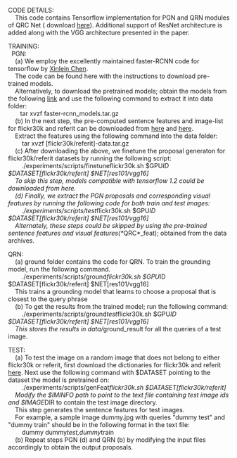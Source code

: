 <p>CODE DETAILS: <br />
 &nbsp &nbsp This code contains Tensorflow implementation for PGN and QRN modules of QRC Net ( download <a href="https://arxiv.org/pdf/1708.01676">here</a>). Additional
    support of ResNet architecture is added along with the VGG architecture presented in the paper.  </p>

<p>TRAINING: <br />
 &nbsp&nbspPGN: <br />
&nbsp&nbsp&nbsp&nbsp(a) We employ the excellently maintained faster-RCNN code for tensorflow by <a href="https://github.com/endernewton/tf-faster-rcnn">Xinlein Chen</a>.<br />
&nbsp&nbsp&nbsp&nbspThe code can be found here with the instructions to download pre-trained models.<br />
 &nbsp&nbsp&nbsp&nbspAlternatively, to download the pretrained models; obtain the models from the following <a href="https://drive.google.com/file/d/1hDZF-6e5LXEEuhcBrIJhZ4AcKtaAjfRB/view?usp=sharing">link</a> and use the following command to extract it into data folder: <br />
&nbsp&nbsp&nbsp&nbsp&nbsp&nbsp&nbsptar xvzf faster-rcnn_models.tar.gz <br />
&nbsp&nbsp&nbsp&nbsp(b) In the next step, the pre-computed sentence features and image-list for flickr30k and referit can be downloaded from <a href="https://drive.google.com/file/d/1UcI60Xf4LUTRWA7OqB_FJNPxg6sk661x/view?usp=sharing">here</a> and <a href="https://drive.google.com/file/d/1seluBU4NkUa3R4-ScxqVt9Lcji94rJil/view?usp=sharing">here</a>. <br />
&nbsp&nbsp&nbsp&nbspExtract the features using the following command into the data folder: <br />
&nbsp&nbsp&nbsp&nbsp&nbsp&nbsp&nbsp&nbsptar xvzf [flickr30k/referit]-data.tar.gz <br />
&nbsp&nbsp&nbsp&nbsp(c) After downloading the above, we finetune the proposal generaton for flickr30k/referit datasets by running the following script: <br />
&nbsp&nbsp&nbsp&nbsp&nbsp&nbsp&nbsp&nbsp./experiments/scripts/finetune</em>flickr30k.sh $GPU<em>ID $DATASET[flickr30k/referit] $NET[res101/vgg16] <br />
&nbsp&nbsp&nbsp&nbspTo skip this step, models compatible with tensorflow 1.2 could be downloaded from here. <br />
&nbsp&nbsp&nbsp&nbsp(d) Finally, we extract the PGN proposals and corresponding visual features by running the following code for both train and test images: <br />
&nbsp&nbsp&nbsp&nbsp&nbsp&nbsp&nbsp&nbsp./experiments/scripts/test</em>flickr30k.sh $GPU<em>ID $DATASET[flickr30k/referit] $NET[res101/vgg16] <br />
&nbsp&nbsp&nbsp&nbspAlternately, these steps could be skipped by using the pre-trained sentence features and visual features(*</em>QRC*_feat); obtained from the data archives.  <br /> </p>

<p>QRN:  <br />
&nbsp&nbsp&nbsp&nbsp(a) ground folder contains the code for QRN. To train the grounding model, run the following command. <br />
&nbsp&nbsp&nbsp&nbsp&nbsp&nbsp&nbsp&nbsp./experiments/scripts/ground<em>flickr30k.sh $GPU</em>ID $DATASET[flickr30k/referit] $NET[res101/vgg16] <br />
&nbsp&nbsp&nbsp&nbspThis trains a grounding model that learns to choose a proposal that is closest to the query phrase <br />
&nbsp&nbsp&nbsp&nbsp(b) To get the results from the trained model; run the following command: <br />
&nbsp&nbsp&nbsp&nbsp&nbsp&nbsp&nbsp&nbsp./experiments/scripts/ground<em>test</em>flickr30k.sh $GPU<em>ID $DATASET[flickr30k/referit] $NET[res101/vgg16] <br />
 &nbsp&nbsp&nbsp&nbspThis stores the results in data/<dataset></em>ground_result for all the queries of a test image. <br /> </p>

<p>TEST:<br />
&nbsp&nbsp&nbsp&nbsp(a) To test the image on a random image that does not belong to either flickr30k or referit, first download the
    dictionaries for flickr30k and referit <a href="https://drive.google.com/file/d/1dt5m1-7mY3FAB6U5xwh1MpzsAZShBHyt/view?usp=sharing">here</a>. 
    Next use the following command with $DATASET pointing to the dataset the model is pretrained on: <br />
&nbsp&nbsp&nbsp&nbsp&nbsp&nbsp&nbsp&nbsp./experiments/scripts/genFeat<em>flickr30k.sh  $DATASET[flickr30k/referit] <br />
&nbsp&nbsp&nbsp&nbspModify the $IMINFO path to point to the text file containing test image ids and $IMAGE</em>DIR to contain the test image directory. <br />
&nbsp&nbsp&nbsp&nbspThis step generates the sentence features for test images. <br />
&nbsp&nbsp&nbsp&nbspFor example, a sample image dummy.jpg with queries "dummy test" and "dummy train" should be in the following
        format in the text file: <br />
&nbsp&nbsp&nbsp&nbsp&nbsp&nbsp&nbsp&nbspdummy dummy<em>test,dummy</em>train <br />
&nbsp&nbsp&nbsp&nbsp(b) Repeat steps PGN (d) and QRN (b) by modifying the input files accordingly to obtain the output proposals.  </p>

